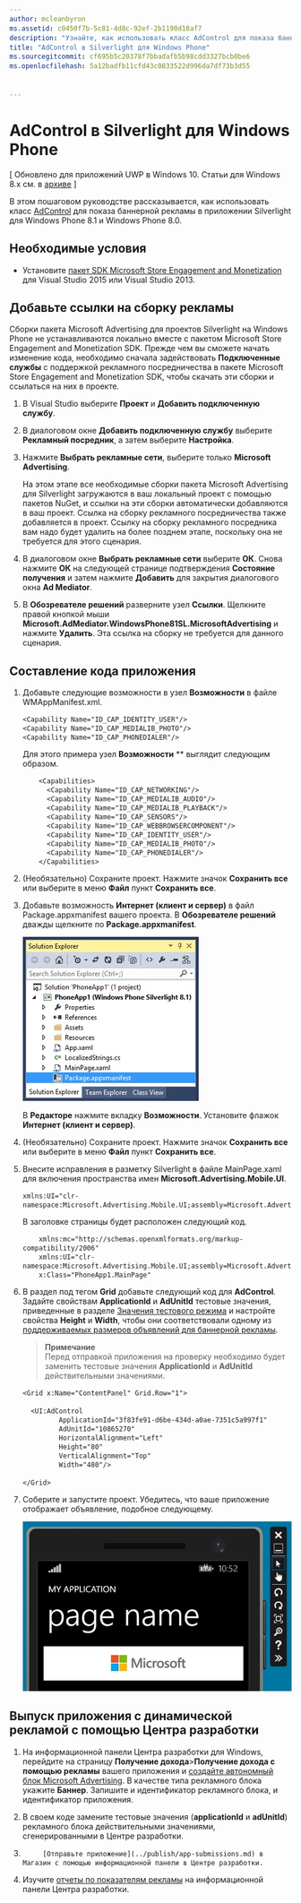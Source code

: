 ```yaml
---
author: mcleanbyron
ms.assetid: c0450f7b-5c81-4d8c-92ef-2b1190d18af7
description: "Узнайте, как использовать класс AdControl для показа баннерной рекламы в приложения Silverlight для Windows Phone 8.1 или Windows Phone 8.0."
title: "AdControl в Silverlight для Windows Phone"
ms.sourcegitcommit: cf695b5c20378f7bbadafb5b98cdd3327bcb0be6
ms.openlocfilehash: 5a12badfb11cfd43c0833522d996da7df73b3d55


---
```


# AdControl в Silverlight для Windows Phone


\[ Обновлено для приложений UWP в Windows 10. Статьи для Windows 8.x см. в [архиве](http://go.microsoft.com/fwlink/p/?linkid=619132) \]

В этом пошаговом руководстве рассказывается, как использовать класс [AdControl](https://msdn.microsoft.com/library/windows/apps/hh524191.aspx) для показа баннерной рекламы в приложении Silverlight для Windows Phone 8.1 и Windows Phone 8.0.

## Необходимые условия

*  Установите [пакет SDK Microsoft Store Engagement and Monetization](http://aka.ms/store-em-sdk) для Visual Studio 2015 или Visual Studio 2013.


## Добавьте ссылки на сборку рекламы

Сборки пакета Microsoft Advertising для проектов Silverlight на Windows Phone не устанавливаются локально вместе с пакетом Microsoft Store Engagement and Monetization SDK. Прежде чем вы сможете начать изменение кода, необходимо сначала задействовать **Подключенные службы** с поддержкой рекламного посредничества в пакете Microsoft Store Engagement and Monetization SDK, чтобы скачать эти сборки и ссылаться на них в проекте.

1.  В Visual Studio выберите **Проект** и **Добавить подключенную службу**.

2.  В диалоговом окне **Добавить подключенную службу** выберите **Рекламный посредник**, а затем выберите **Настройка**.

3.  Нажмите **Выбрать рекламные сети**, выберите только **Microsoft Advertising**.

    На этом этапе все необходимые сборки пакета Microsoft Advertising для Silverlight загружаются в ваш локальный проект с помощью пакетов NuGet, и ссылки на эти сборки автоматически добавляются в ваш проект. Ссылка на сборку рекламного посредничества также добавляется в проект. Ссылку на сборку рекламного посредника вам надо будет удалить на более позднем этапе, поскольку она не требуется для этого сценария.

4.  В диалоговом окне **Выбрать рекламные сети** выберите **ОК**. Снова нажмите **ОК** на следующей странице подтверждения **Состояние получения** и затем нажмите **Добавить** для закрытия диалогового окна **Ad Mediator**.

5.  В **Обозревателе решений** разверните узел **Ссылки**. Щелкните правой кнопкой мыши **Microsoft.AdMediator.WindowsPhone81SL.MicrosoftAdvertising** и нажмите **Удалить**. Эта ссылка на сборку не требуется для данного сценария.

## Составление кода приложения


1.  Добавьте следующие возможности в узел **Возможности** в файле WMAppManifest.xml.

    ``` syntax
    <Capability Name="ID_CAP_IDENTITY_USER"/>
    <Capability Name="ID_CAP_MEDIALIB_PHOTO"/>
    <Capability Name="ID_CAP_PHONEDIALER"/>
    ```

    Для этого примера узел **Возможности** ** выглядит следующим образом.

    ``` syntax
        <Capabilities>
          <Capability Name="ID_CAP_NETWORKING"/>
          <Capability Name="ID_CAP_MEDIALIB_AUDIO"/>
          <Capability Name="ID_CAP_MEDIALIB_PLAYBACK"/>
          <Capability Name="ID_CAP_SENSORS"/>
          <Capability Name="ID_CAP_WEBBROWSERCOMPONENT"/>
          <Capability Name="ID_CAP_IDENTITY_USER"/>
          <Capability Name="ID_CAP_MEDIALIB_PHOTO"/>
          <Capability Name="ID_CAP_PHONEDIALER"/>
        </Capabilities>
    ```

2.  (Необязательно) Сохраните проект. Нажмите значок **Сохранить все** или выберите в меню **Файл** пункт **Сохранить все**.

3.  Добавьте возможность **Интернет (клиент и сервер)** в файл Package.appxmanifest вашего проекта. В **Обозревателе решений** дважды щелкните по **Package.appxmanifest**.

    ![wp81silverlightmarkup\-solutionexplorer\-packageappxmanifest](images/13-b98c2a1a-69c3-4018-be0a-6ce010e703e7.jpg)

    В **Редакторе** нажмите вкладку **Возможности**. Установите флажок **Интернет (клиент и сервер)**.

4.  (Необязательно) Сохраните проект. Нажмите значок **Сохранить все** или выберите в меню **Файл** пункт **Сохранить все**.

5.  Внесите исправления в разметку Silverlight в файле MainPage.xaml для включения пространства имен **Microsoft.Advertising.Mobile.UI**.

    ``` syntax
    xmlns:UI="clr-namespace:Microsoft.Advertising.Mobile.UI;assembly=Microsoft.Advertising.Mobile.UI"
    ```

    В заголовке страницы будет расположен следующий код.

    ``` syntax
        xmlns:mc="http://schemas.openxmlformats.org/markup-compatibility/2006"
        xmlns:UI="clr-namespace:Microsoft.Advertising.Mobile.UI;assembly=Microsoft.Advertising.Mobile.UI"
        x:Class="PhoneApp1.MainPage"
    ```

6.  В раздел под тегом **Grid** добавьте следующий код для **AdControl**. Задайте свойствам **ApplicationId** и **AdUnitId** тестовые значения, приведенные в разделе [Значения тестового режима](test-mode-values.md) и настройте свойства **Height** и **Width**, чтобы они соответствовали одному из [поддерживаемых размеров объявлений для баннерной рекламы](supported-ad-sizes-for-banner-ads.md).

    > **Примечание**  
    Перед отправкой приложения на проверку необходимо будет заменить тестовые значения **ApplicationId** и **AdUnitId** действительными значениями.

    ``` syntax
    <Grid x:Name="ContentPanel" Grid.Row="1">

      <UI:AdControl
             ApplicationId="3f83fe91-d6be-434d-a0ae-7351c5a997f1"
             AdUnitId="10865270"
             HorizontalAlignment="Left"
             Height="80"
             VerticalAlignment="Top"
             Width="480"/>

    </Grid>
    ```

7.  Соберите и запустите проект. Убедитесь, что ваше приложение отображает объявление, подобное следующему.

    ![wp81silverlight\-emulatorwithad](images/13-8db1492f-ae1d-439b-9b78-bed8e22fe996.jpg)

## Выпуск приложения с динамической рекламой с помощью Центра разработки


1.  На информационной панели Центра разработки для Windows, перейдите на страницу **Получение дохода**&gt;**Получение дохода с помощью рекламы** вашего приложения и [создайте автономный блок Microsoft Advertising](../publish/monetize-with-ads.md). В качестве типа рекламного блока укажите **Баннер**. Запишите и идентификатор рекламного блока, и идентификатор приложения.

2.  В своем коде замените тестовые значения (**applicationId** и **adUnitId**) рекламного блока действительными значениями, сгенерированными в Центре разработки.

3.  
            [Отправьте приложение](../publish/app-submissions.md) в Магазин с помощью информационной панели в Центре разработки.

4.  Изучите [отчеты по показателям рекламы](../publish/advertising-performance-report.md) на информационной панели Центра разработки.


 



<!--HONumber=Jun16_HO4-->


